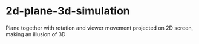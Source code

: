 # 2d-plane-3d-simulation
Plane together with rotation and viewer movement projected on 2D screen, making an illusion of 3D
